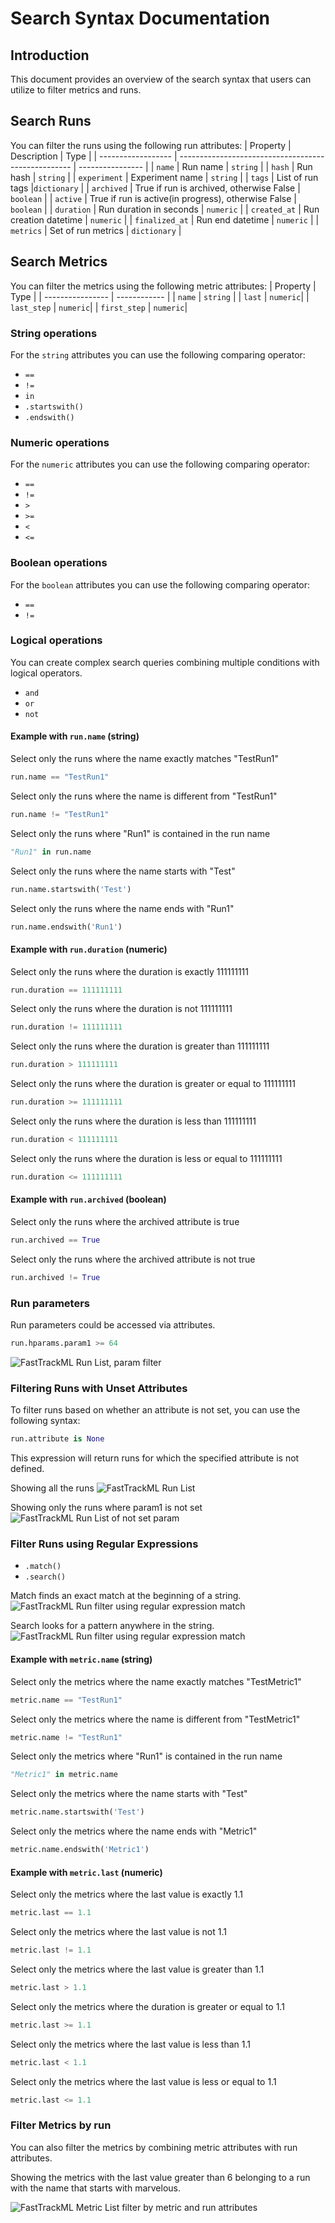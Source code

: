 # Search Syntax Documentation

## Introduction

This document provides an overview of the search syntax that users can utilize to filter metrics and runs.

## Search Runs
You can filter the runs using the following run attributes:
| Property           | Description                                         | Type             |
| ------------------ | --------------------------------------------------- | ---------------- |
| ```name```         | Run name                                            | ```string```     |
| ```hash```         | Run hash                                            | ```string```     |
| ```experiment```   | Experiment name                                     | ```string```     |
| ```tags```         | List of run tags                                    |```dictionary```  |
| ```archived```     | True if run is archived, otherwise False            | ```boolean```    |
| ```active```       | True if run is active(in progress), otherwise False | ```boolean```    |
| ```duration```     | Run duration in seconds                             | ```numeric```    |
| ```created_at```   | Run creation datetime                               | ```numeric```    |
| ```finalized_at``` | Run end datetime                                    | ```numeric```    |
| ```metrics```      | Set of run metrics                                  | ```dictionary``` |

## Search Metrics
You can filter the metrics using the following metric attributes:
| Property         | Type         |
| ---------------- | ------------ |
| ```name```       | ```string``` |
| ```last```       | ```numeric```|
| ```last_step```  | ```numeric```|
| ```first_step``` | ```numeric```|

### String operations
For the ```string``` attributes you can use the following comparing operator:
- ``` == ```
- ``` != ```
- ``` in ```
- ``` .startswith() ```
- ``` .endswith() ```

### Numeric operations
For the ```numeric``` attributes you can use the following comparing operator:
- ``` == ```
- ``` != ```
- ``` > ```
- ``` >= ```
- ``` < ```
- ``` <= ```

### Boolean operations
For the ```boolean``` attributes you can use the following comparing operator:
- ``` == ```
- ``` != ```

### Logical operations
You can create complex search queries combining multiple conditions with logical operators.
- ``` and ```
- ``` or ```
- ``` not ```


#### Example with ```run.name``` (string)
Select only the runs where the name exactly matches "TestRun1"

```python
run.name == "TestRun1"
```

Select only the runs where the name is different from "TestRun1"
```python
run.name != "TestRun1"
```

Select only the runs where "Run1" is contained in the run name
```python
"Run1" in run.name
```

Select only the runs where the name starts with "Test"
```python
run.name.startswith('Test')
```

Select only the runs where the name ends with "Run1"
```python
run.name.endswith('Run1')
```

#### Example with ```run.duration``` (numeric)

Select only the runs where the duration is exactly 111111111

```python
run.duration == 111111111
```


Select only the runs where the duration is not 111111111
```python
run.duration != 111111111
```

Select only the runs where the duration is greater than 111111111
```python
run.duration > 111111111
```

Select only the runs where the duration is greater or equal to 111111111
```python
run.duration >= 111111111
```

Select only the runs where the duration is less than 111111111
```python
run.duration < 111111111
```

Select only the runs where the duration is less or equal to 111111111
```python
run.duration <= 111111111
```

#### Example with ```run.archived``` (boolean)
Select only the runs where the archived attribute is true
```python
run.archived == True
```

Select only the runs where the archived attribute is not true
```python
run.archived != True
```

### Run parameters
Run parameters could be accessed via attributes.
```python
run.hparams.param1 >= 64
```
![FastTrackML Run List, param filter](images/runs_param_filter.png)

### Filtering Runs with Unset Attributes

To filter runs based on whether an attribute is not set, you can use the following syntax:

```python
run.attribute is None
```
This expression will return runs for which the specified attribute is not defined.

Showing all the runs
![FastTrackML Run List](images/runs.png)

Showing only the runs where param1 is not set
![FastTrackML Run List of not set param](images/runs_none_param.png)

### Filter Runs using Regular Expressions
- ``` .match() ```
- ``` .search() ```

Match finds an exact match at the beginning of a string.
![FastTrackML Run filter using regular expression match](images/runs_regular_expression_match.png)

Search looks for a pattern anywhere in the string.
![FastTrackML Run filter using regular expression match](images/runs_regular_expression_search.png)

#### Example with ```metric.name``` (string)
Select only the metrics where the name exactly matches "TestMetric1"
```python
metric.name == "TestRun1"
```

Select only the metrics where the name is different from "TestMetric1"
```python
metric.name != "TestRun1"
```

Select only the metrics where "Run1" is contained in the run name
```python
"Metric1" in metric.name
```

Select only the metrics where the name starts with "Test"
```python
metric.name.startswith('Test')
```

Select only the metrics where the name ends with "Metric1"
```python
metric.name.endswith('Metric1')
```

#### Example with ```metric.last``` (numeric)

Select only the metrics where the last value is exactly 1.1

```python
metric.last == 1.1
```

Select only the metrics where the last value is not 1.1
```python
metric.last != 1.1
```

Select only the metrics where the last value is greater than 1.1
```python
metric.last > 1.1
```

Select only the metrics where the duration is greater or equal to 1.1
```python
metric.last >= 1.1
```

Select only the metrics where the last value is less than 1.1
```python
metric.last < 1.1
```

Select only the metrics where the last value is less or equal to 1.1
```python
metric.last <= 1.1
```

### Filter Metrics by run
You can also filter the metrics by combining  metric attributes with run attributes.

Showing the metrics with the last value greater than 6 belonging to a run with the name that starts with marvelous.

![FastTrackML Metric List filter by metric and run attributes](images/metrics_filter_by_run.png)
